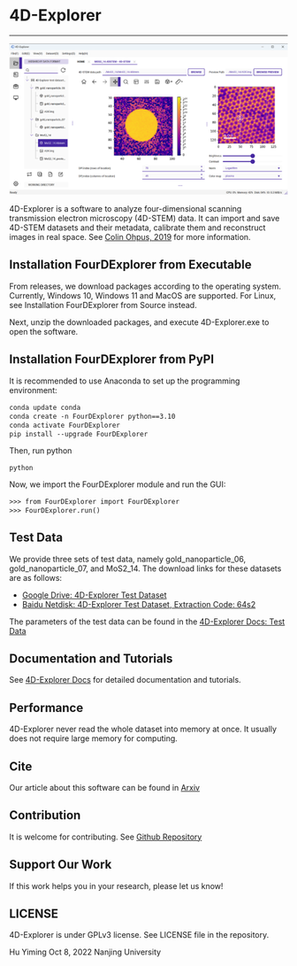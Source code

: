 # 4D-Explorer
----------------

![4D-Explorer](/docs/fig/View4DSTEM_MoS2.png)

4D-Explorer is a software to analyze four-dimensional scanning transmission electron microscopy (4D-STEM) data. It can import and save 4D-STEM datasets and their metadata, calibrate them and reconstruct images in real space. See [Colin Ohpus, 2019](https://www.cambridge.org/core/journals/microscopy-and-microanalysis/article/fourdimensional-scanning-transmission-electron-microscopy-4dstem-from-scanning-nanodiffraction-to-ptychography-and-beyond/A7E922A2C5BFD7FD3F208C537B872B7A) for more information.

## Installation FourDExplorer from Executable 

From releases, we download packages according to the operating system. Currently, Windows 10, Windows 11 and MacOS are supported. For Linux, see Installation FourDExplorer from Source instead.

Next, unzip the downloaded packages, and execute 4D-Explorer.exe to open the software.

## Installation FourDExplorer from PyPI

It is recommended to use Anaconda to set up the programming environment:

```
conda update conda
conda create -n FourDExplorer python==3.10
conda activate FourDExplorer
pip install --upgrade FourDExplorer
```

Then, run python
```
python
```

Now, we import the FourDExplorer module and run the GUI:
```
>>> from FourDExplorer import FourDExplorer
>>> FourDExplorer.run()
```

## Test Data 

We provide three sets of test data, namely gold_nanoparticle_06, gold_nanoparticle_07, and MoS2_14. The download links for these datasets are as follows:
- [Google Drive: 4D-Explorer Test Dataset](https://drive.google.com/drive/folders/1WaYyQNulZCERJQuW2GMvka0N5DNRpCFz?usp=sharing)
- [Baidu Netdisk: 4D-Explorer Test Dataset, Extraction Code: 64s2](https://pan.baidu.com/s/16G6rZUK95fogkg_GFg14hQ?pwd=64s2)

The parameters of the test data can be found in the [4D-Explorer Docs: Test Data](https://fourdexplorer.readthedocs.io/en/latest/test_dataset.html)

## Documentation and Tutorials

See [4D-Explorer Docs](https://fourdexplorer.readthedocs.io/en/latest/index.html) for detailed documentation and tutorials.


## Performance 

4D-Explorer never read the whole dataset into memory at once. It usually does not require large memory for computing. 

## Cite

Our article about this software can be found in [Arxiv](https://arxiv.org/abs/2306.08365)

## Contribution 

It is welcome for contributing. See [Github Repository](https://github.com/ManifoldsHu/FourDExplorer)

## Support Our Work

If this work helps you in your research, please let us know! 

## LICENSE 

4D-Explorer is under GPLv3 license. See LICENSE file in the repository. 


Hu Yiming
Oct 8, 2022
Nanjing University
